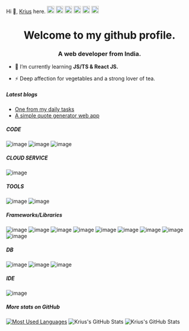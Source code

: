 Hi 👋, <a href="https://github.com/Krius2023" target="_blank">Krius</a> here.
<a href="https://github.com/Krius2023" target="_blank"><img title='github' src="https://cdn.jsdelivr.net/npm/simple-icons@9.17.0/icons/github.svg" alt="twitter" heigth='20' width='20' /></a>
<a href="https://hashnode.com/@krius2023" target="_blank"><img title='hashnode' src="https://cdn.jsdelivr.net/npm/simple-icons@9.17.0/icons/hashnode.svg" alt="hashnode" heigth='20' width='20'/></a>
<a href="https://www.leetcode.com/krius2023" target="_blank"><img title='leetcode' src="https://cdn.jsdelivr.net/npm/simple-icons@9.17.0/icons/leetcode.svg" alt="leetcode" heigth='20' width='20'/></a>
<a href="https://codepen.io/krius2023" target="_blank"><img title='codepen' src="https://cdn.jsdelivr.net/npm/simple-icons@9.17.0/icons/codepen.svg" alt="codepen" heigth='20' width='20'/></a>
<a href="https://exercism.org/profiles/Krius2023" target="_blank"><img title='exercism' src="https://cdn.jsdelivr.net/npm/simple-icons@9.17.0/icons/exercism.svg" alt="exercism" heigth='20' width='20'/></a>
<a href="https://twitter.com/krius2023" target="_blank"><img title='twitter' src="https://cdn.jsdelivr.net/npm/simple-icons@9.17.0/icons/twitter.svg" alt="twitter" heigth='20' width='20'/></a>

<h1 align="center">Welcome to my github profile.</h1>

<h3 align="center">A web developer from India.</h3>

- 🌱 I’m currently learning **JS/TS & React JS.**

- ⚡ Deep affection for vegetables and a strong lover of tea.

<!-- BLOG-POST-LIST:START -->
##### Latest blogs
- <a href='https://krius2023.hashnode.dev/i-did-this-to-complete-one-of-my-daily-tasks-javascript-array-of-objects' target='_blank'>
  One from my daily tasks
  </a>

- <a href='https://krius2023.hashnode.dev/quote-generator-using-vite-react-tailwind-css' target='_blank'>
  A simple quote generator web app
  </a>
<!-- BLOG-POST-LIST:END -->

##### CODE
![image](https://img.shields.io/badge/JavaScript-323330?style=for-the-badge&logo=javascript&logoColor=F7DF1E)
![image](https://img.shields.io/badge/TypeScript-007ACC?style=for-the-badge&logo=typescript&logoColor=white)
![image](https://img.shields.io/badge/HTML5-E34F26?style=for-the-badge&logo=html5&logoColor=white)

##### CLOUD SERVICE
![image](https://img.shields.io/badge/Amazon_AWS-FF9900?style=for-the-badge&logo=amazonaws&logoColor=white)

##### TOOLS
![image](https://img.shields.io/badge/GitHub-100000?style=for-the-badge&logo=github&logoColor=white)
![image](https://img.shields.io/badge/Postman-FF6C37?style=for-the-badge&logo=Postman&logoColor=white)

##### Frameworks/Libraries
![image](https://img.shields.io/badge/Tailwind_CSS-38B2AC?style=for-the-badge&logo=tailwind-css&logoColor=white)
![image](https://img.shields.io/badge/Node%20js-339933?style=for-the-badge&logo=nodedotjs&logoColor=white)
![image](https://img.shields.io/badge/React-20232A?style=for-the-badge&logo=react&logoColor=61DAFB)
![image](https://img.shields.io/badge/Express%20js-000000?style=for-the-badge&logo=express&logoColor=white)
![image](https://img.shields.io/badge/fastify-202020?style=for-the-badge&logo=fastify&logoColor=white)
![image](https://img.shields.io/badge/Bootstrap-563D7C?style=for-the-badge&logo=bootstrap&logoColor=white)
![image](https://img.shields.io/badge/axios-671ddf?&style=for-the-badge&logo=axios&logoColor=white)
![image](https://img.shields.io/badge/Mocha-8D6748?style=for-the-badge&logo=Mocha&logoColor=white)
![image](https://img.shields.io/badge/chai-A30701?style=for-the-badge&logo=chai&logoColor=white)

##### DB
![image](https://img.shields.io/badge/MongoDB-4EA94B?style=for-the-badge&logo=mongodb&logoColor=white)
![image](https://img.shields.io/badge/Amazon%20DynamoDB-4053D6?style=for-the-badge&logo=Amazon%20DynamoDB&logoColor=white)
![image](https://img.shields.io/badge/Elastic_Search-005571?style=for-the-badge&logo=elasticsearch&logoColor=white)

##### IDE
![image](https://img.shields.io/badge/VSCode-0078D4?style=for-the-badge&logo=visual%20studio%20code&logoColor=white)

<!-- Github Profile Status -->
##### More stats on GitHub
[![Most Used Languages](https://github-readme-stats.vercel.app/api/top-langs/?username=krius2023&theme=dark&bg_color=121212)](https://github.com/krius2023/github-readme-stats)
![Krius's GitHub Stats](https://github-readme-stats.vercel.app/api?username=krius2023&show_icons=true&theme=dark&bg_color=121212&icon_color=F78C6C)
![Krius's GitHub Stats](https://github-readme-streak-stats.herokuapp.com/?user=krius2023)

